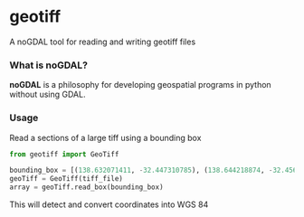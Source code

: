 # geotiff

A noGDAL tool for reading and writing geotiff files

### What is noGDAL?

**noGDAL** is a philosophy for developing geospatial programs in python without using GDAL.

### Usage

Read a sections of a large tiff using a bounding box

```python
from geotiff import GeoTiff

bounding_box = [(138.632071411, -32.447310785), (138.644218874, -32.456979174)]
geoTiff = GeoTiff(tiff_file)
array = geoTiff.read_box(bounding_box)
```

This will detect and convert coordinates into WGS 84